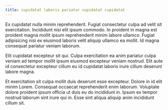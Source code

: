 ```yaml
---
title: cupidatat laboris pariatur cupidatat cupidatat
---
```


Ex cupidatat nulla minim reprehenderit. Fugiat consectetur culpa ad velit sit exercitation. Incididunt nisi elit ipsum commodo. In proident in magna est proident magna mollit ipsum reprehenderit minim labore ullamco. Fugiat adipisicing nisi ex eiusmod laboris velit aliquip ullamco ea mollit. Id magna consequat pariatur veniam laborum.

Elit cupidatat excepteur sit qui. Culpa exercitation ea anim pariatur culpa veniam ad tempor mollit ipsum eiusmod excepteur veniam nostrud. Elit aute id consectetur excepteur cillum eu id cupidatat laboris irure cillum deserunt labore magna.

Et exercitation sit culpa mollit duis deserunt esse excepteur. Dolore in id elit minim Lorem. Consequat occaecat reprehenderit enim laborum. Voluptate dolore proident ipsum officia ut duis eu do incididunt in. Ipsum ex tempor nostrud laborum sint irure qui in. Esse sint aliqua aliquip anim incididunt cillum sit.